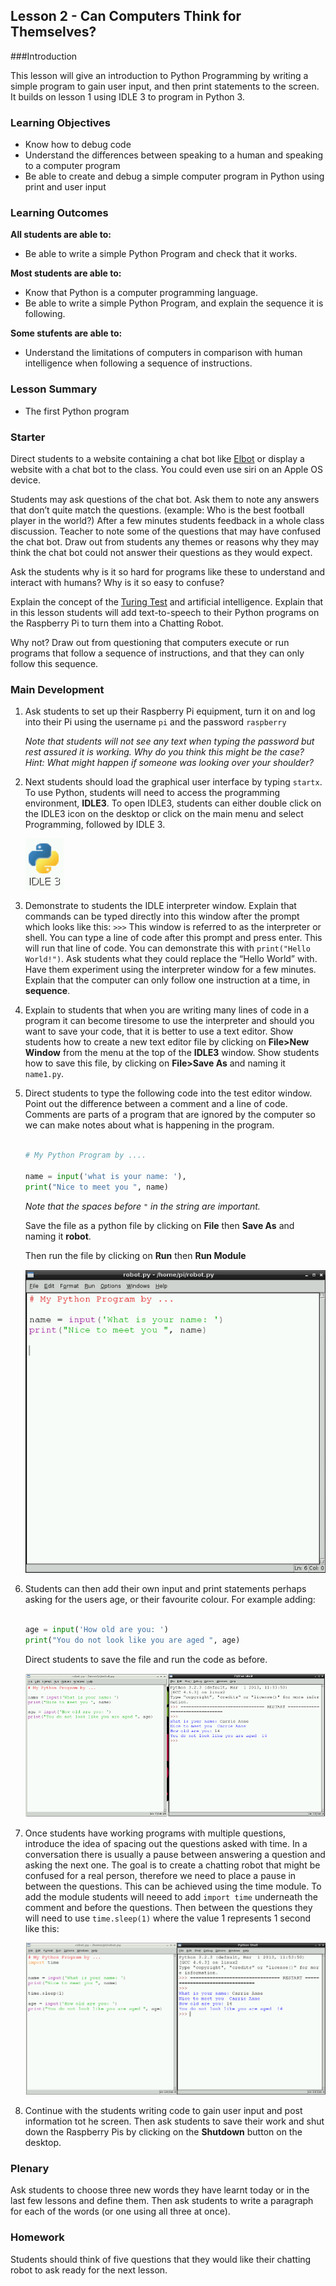 ## Lesson 2 - Can Computers Think for Themselves? 

###Introduction

This lesson will give an introduction to Python Programming by writing a simple program to gain user input, and then print statements to the screen. It builds on lesson 1 using IDLE 3 to program in Python 3.


### Learning Objectives

- Know how to debug code
- Understand the differences between speaking to a human and speaking to a computer program
- Be able to create and debug a simple computer program in Python using print and user input


### Learning Outcomes

**All students are able to:**

- Be able to write a simple Python Program and check that it works.

**Most students are able to:**

- Know that Python is a computer programming language.  
- Be able to write a simple Python Program, and explain the sequence it is following.

**Some stufents are able to:**

- Understand the limitations of computers in comparison with human intelligence when following a sequence of instructions. 


### Lesson Summary

- The first Python program

### Starter

Direct students to a website containing a chat bot like [Elbot](http://www.elbot.com/) or display a website with a chat bot to the class. You could even use siri on an Apple OS device. 

Students may ask questions of the chat bot. Ask them to note any answers that don’t quite match the questions. (example: Who is the best football player in the world?) After a few minutes students feedback in a whole class discussion. Teacher to note some of the questions that may have confused the chat bot. Draw out from students any themes or reasons why they may think the chat bot could not answer their questions as they would expect.

Ask the students why is it so hard for programs like these to understand and interact with humans? Why is it so easy to confuse?

Explain the concept of the [Turing Test](http://en.wikipedia.org/wiki/Turing_test) and artificial intelligence. Explain that in this lesson students will add text-to-speech to their Python programs on the Raspberry Pi to turn them into a Chatting Robot.


Why not? Draw out from questioning that computers execute or run programs that follow a sequence of instructions, and that they can only follow this sequence. 


### Main Development

1. Ask students to set up their Raspberry Pi equipment, turn it on and log into their Pi using the username `pi` and the password `raspberry`

	*Note that students will not see any text when typing the password but rest assured it is working. Why do you think this might be the case? Hint: What might happen if someone was looking over your shoulder?*
	
2. Next students should load the graphical user interface by typing `startx`. To use Python, students will need to access the programming environment, **IDLE3**. To open IDLE3, students can either double click on the IDLE3 icon on the desktop or click on the main menu and select Programming, followed by IDLE 3.

	![](idle3.png)

3. Demonstrate to students the IDLE interpreter window. Explain that commands can be typed directly into this window after the prompt which looks like this:  `>>>` This window is referred to as the interpreter or shell. You can type a line of code after this prompt and press enter. This will run that line of code. You can demonstrate this with `print("Hello World!")`. Ask students what they could replace the “Hello World” with. Have them experiment using the interpreter window for a few minutes. Explain that the computer can only follow one instruction at a time, in **sequence**. 

4. Explain to students that when you are writing many lines of code in a program it can become tiresome to use the interpreter and should you want to save your code, that it is better to use a text editor. Show students how to create a new text editor file by clicking on **File>New Window** from the menu at the top of the **IDLE3** window. Show students how to save this file, by clicking on **File>Save As** and naming it `name1.py`.

5. Direct students to type the following code into the test editor window. Point out the difference between a comment and a line of code. Comments are parts of a program that are ignored by the computer so we can make notes about what is happening in the program. 

	```python
	
	# My Python Program by ....
	
	name = input('what is your name: '),
	print("Nice to meet you ", name)
	```
	
	*Note that the spaces before `"` in the string are important.*
	
	Save the file as a python file by clicking on **File** then **Save As** and naming it **robot**.
	
	Then run the file by clicking on **Run** then **Run Module**
	
	![](program-1.png)

6. Students can then add their own input and print statements perhaps asking for the users age, or their favourite colour. For example adding:

	```python
	
	age = input('How old are you: ')
	print("You do not look like you are aged ", age)
	```
	Direct students to save the file and run the code as before.
	
	![](program-2.png)
	
7. Once students have working programs with multiple questions, introduce the idea of spacing out the questions asked with time. In a conversation there is usually a pause between answering a question and asking the next one. The goal is to create a chatting robot that might be confused for a real person, therefore we need to place a pause in between the questions. This can be achieved using the time module. To add the module students will neeed to add `import time` underneath the comment and before the questions. Then between the questions they will need to use `time.sleep(1)` where the value 1 represents 1 second like this:

	![](program-3.png)

8. Continue with the students writing code to gain user input and post information tot he screen. Then ask students to save their work and shut down the Raspberry Pis by clicking on the **Shutdown** button on the desktop.

### Plenary

Ask students to choose three new words they have learnt today or in the last few lessons and define them. Then ask students to write a paragraph for each of the words (or one using all three at once).


### Homework

Students should think of five questions that they would like their chatting robot to ask ready for the next lesson.

